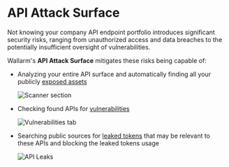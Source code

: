 # API Attack Surface

Not knowing your company API endpoint portfolio introduces significant security risks, ranging from unauthorized access and data breaches to the potentially insufficient oversight of vulnerabilities.

Wallarm's **API Attack Surface** mitigates these risks being capable of:

* Analyzing your entire API surface and automatically finding all your publicly [exposed assets](../user-guides/scanner.md)

    ![Scanner section](../images/user-guides/scanner/check-scope.png)

* Checking found APIs for [vulnerabilities](../about-wallarm/detecting-vulnerabilities.md)

    ![Vulnerabilities tab](../images/user-guides/vulnerabilities/check-vuln.png)

* Searching public sources for [leaked tokens](../about-wallarm/api-leaks.md) that may be relevant to these APIs and blocking the leaked tokens usage

    ![API Leaks](../images/about-wallarm-waf/api-leaks/api-leaks.png)
